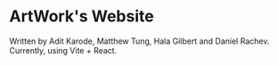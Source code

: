 # ArtWork's Website

Written by Adit Karode, Matthew Tung, Hala Gilbert and Daniel Rachev. 
Currently, using Vite + React.
